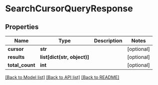 # SearchCursorQueryResponse

## Properties
Name | Type | Description | Notes
------------ | ------------- | ------------- | -------------
**cursor** | **str** |  | [optional] 
**results** | **list[dict(str, object)]** |  | [optional] 
**total_count** | **int** |  | [optional] 

[[Back to Model list]](../README.md#documentation-for-models) [[Back to API list]](../README.md#documentation-for-api-endpoints) [[Back to README]](../README.md)


